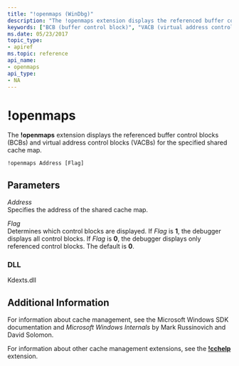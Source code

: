 ```yaml
---
title: "!openmaps (WinDbg)"
description: "The !openmaps extension displays the referenced buffer control blocks (BCBs) and virtual address control blocks (VACBs) for the specified shared cache map."
keywords: ["BCB (buffer control block)", "VACB (virtual address control block)", "shared cache map", "cache manager", "!openmaps Windows Debugging"]
ms.date: 05/23/2017
topic_type:
- apiref
ms.topic: reference
api_name:
- openmaps
api_type:
- NA
---
```


# !openmaps

The **!openmaps** extension displays the referenced buffer control blocks (BCBs) and virtual address control blocks (VACBs) for the specified shared cache map.

```dbgcmd
!openmaps Address [Flag]
```

## Parameters


<span id="_______Address______"></span><span id="_______address______"></span><span id="_______ADDRESS______"></span> *Address*   
Specifies the address of the shared cache map.

<span id="_______Flag______"></span><span id="_______flag______"></span><span id="_______FLAG______"></span> *Flag*   
Determines which control blocks are displayed. If *Flag* is **1**, the debugger displays all control blocks. If *Flag* is **0**, the debugger displays only referenced control blocks. The default is **0**.

### DLL

Kdexts.dll

 

## Additional Information

For information about cache management, see the Microsoft Windows SDK documentation and *Microsoft Windows Internals* by Mark Russinovich and David Solomon.

For information about other cache management extensions, see the [**!cchelp**](-cchelp.md) extension.

